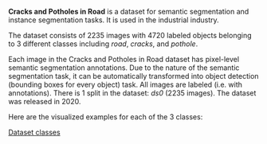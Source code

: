 **Cracks and Potholes in Road** is a dataset for semantic segmentation and instance segmentation tasks. It is used in the industrial industry.

The dataset consists of 2235 images with 4720 labeled objects belonging to 3 different classes including *road*, *cracks*, and *pothole*.

Each image in the Cracks and Potholes in Road dataset has pixel-level semantic segmentation annotations. Due to the nature of the semantic segmentation task, it can be automatically transformed into object detection (bounding boxes for every object) task. All images are labeled (i.e. with annotations). There is 1 split in the dataset: *ds0* (2235 images). The dataset was released in 2020.

Here are the visualized examples for each of the 3 classes:

[Dataset classes](https://github.com/dataset-ninja/cracks-and-potholes-in-road/raw/main/visualizations/classes_preview.webm)

